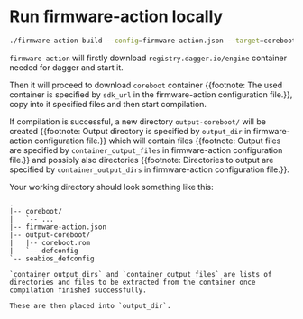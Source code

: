 # Run firmware-action locally

```bash
./firmware-action build --config=firmware-action.json --target=coreboot-example
```

`firmware-action` will firstly download `registry.dagger.io/engine` container needed for dagger and start it.

Then it will proceed to download `coreboot` container {{footnote: The used container is specified by `sdk_url` in the firmware-action configuration file.}}, copy into it specified files and then start compilation.

If compilation is successful, a new directory `output-coreboot/` will be created {{footnote: Output directory is specified by `output_dir` in firmware-action configuration file.}} which will contain files {{footnote: Output files are specified by `container_output_files` in firmware-action configuration file.}} and possibly also directories {{footnote: Directories to output are specified by `container_output_dirs` in firmware-action configuration file.}}.

Your working directory should look something like this:
```
.
|-- coreboot/
|   `-- ...
|-- firmware-action.json
|-- output-coreboot/
|   |-- coreboot.rom
|   `-- defconfig
`-- seabios_defconfig
```


```admonish info
`container_output_dirs` and `container_output_files` are lists of directories and files to be extracted from the container once compilation finished successfully.

These are then placed into `output_dir`.
```

